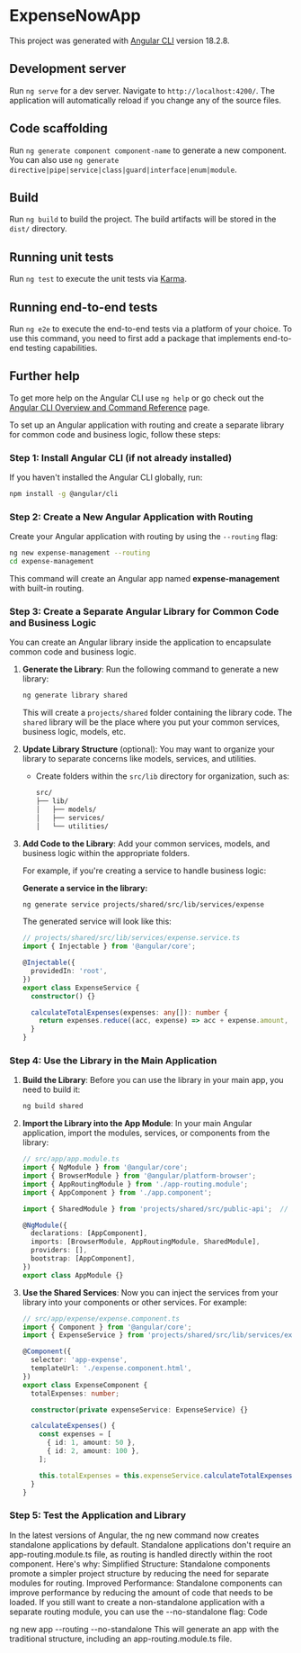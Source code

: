 # ExpenseNowApp

This project was generated with [Angular CLI](https://github.com/angular/angular-cli) version 18.2.8.

## Development server

Run `ng serve` for a dev server. Navigate to `http://localhost:4200/`. The application will automatically reload if you change any of the source files.

## Code scaffolding

Run `ng generate component component-name` to generate a new component. You can also use `ng generate directive|pipe|service|class|guard|interface|enum|module`.

## Build

Run `ng build` to build the project. The build artifacts will be stored in the `dist/` directory.

## Running unit tests

Run `ng test` to execute the unit tests via [Karma](https://karma-runner.github.io).

## Running end-to-end tests

Run `ng e2e` to execute the end-to-end tests via a platform of your choice. To use this command, you need to first add a package that implements end-to-end testing capabilities.

## Further help

To get more help on the Angular CLI use `ng help` or go check out the [Angular CLI Overview and Command Reference](https://angular.dev/tools/cli) page.


To set up an Angular application with routing and create a separate library for common code and business logic, follow these steps:

### Step 1: Install Angular CLI (if not already installed)
If you haven't installed the Angular CLI globally, run:
```bash
npm install -g @angular/cli
```

### Step 2: Create a New Angular Application with Routing
Create your Angular application with routing by using the `--routing` flag:
```bash
ng new expense-management --routing
cd expense-management
```

This command will create an Angular app named **expense-management** with built-in routing.

### Step 3: Create a Separate Angular Library for Common Code and Business Logic
You can create an Angular library inside the application to encapsulate common code and business logic.

1. **Generate the Library**:
   Run the following command to generate a new library:
   ```bash
   ng generate library shared
   ```
   This will create a `projects/shared` folder containing the library code. The `shared` library will be the place where you put your common services, business logic, models, etc.

2. **Update Library Structure** (optional):
   You may want to organize your library to separate concerns like models, services, and utilities.

   - Create folders within the `src/lib` directory for organization, such as:
     ```bash
     src/
     ├── lib/
     │   ├── models/
     │   ├── services/
     │   └── utilities/
     ```

3. **Add Code to the Library**:
   Add your common services, models, and business logic within the appropriate folders.

   For example, if you're creating a service to handle business logic:

   **Generate a service in the library:**
   ```bash
   ng generate service projects/shared/src/lib/services/expense
   ```

   The generated service will look like this:
   ```typescript
   // projects/shared/src/lib/services/expense.service.ts
   import { Injectable } from '@angular/core';

   @Injectable({
     providedIn: 'root',
   })
   export class ExpenseService {
     constructor() {}

     calculateTotalExpenses(expenses: any[]): number {
       return expenses.reduce((acc, expense) => acc + expense.amount, 0);
     }
   }
   ```

### Step 4: Use the Library in the Main Application
1. **Build the Library**:
   Before you can use the library in your main app, you need to build it:
   ```bash
   ng build shared
   ```

2. **Import the Library into the App Module**:
   In your main Angular application, import the modules, services, or components from the library:
   ```typescript
   // src/app/app.module.ts
   import { NgModule } from '@angular/core';
   import { BrowserModule } from '@angular/platform-browser';
   import { AppRoutingModule } from './app-routing.module';
   import { AppComponent } from './app.component';

   import { SharedModule } from 'projects/shared/src/public-api';  // Import the shared library

   @NgModule({
     declarations: [AppComponent],
     imports: [BrowserModule, AppRoutingModule, SharedModule],
     providers: [],
     bootstrap: [AppComponent],
   })
   export class AppModule {}
   ```

3. **Use the Shared Services**:
   Now you can inject the services from your library into your components or other services. For example:
   ```typescript
   // src/app/expense/expense.component.ts
   import { Component } from '@angular/core';
   import { ExpenseService } from 'projects/shared/src/lib/services/expense.service';

   @Component({
     selector: 'app-expense',
     templateUrl: './expense.component.html',
   })
   export class ExpenseComponent {
     totalExpenses: number;

     constructor(private expenseService: ExpenseService) {}

     calculateExpenses() {
       const expenses = [
         { id: 1, amount: 50 },
         { id: 2, amount: 100 },
       ];

       this.totalExpenses = this.expenseService.calculateTotalExpenses(expenses);
     }
   }
   ```

### Step 5: Test the Application and Library
In the latest versions of Angular, the ng new command now creates standalone applications by default. Standalone applications don't require an app-routing.module.ts file, as routing is handled directly within the root component.
Here's why:
Simplified Structure:
Standalone components promote a simpler project structure by reducing the need for separate modules for routing.
Improved Performance:
Standalone components can improve performance by reducing the amount of code that needs to be loaded.
If you still want to create a non-standalone application with a separate routing module, you can use the --no-standalone flag:
Code

ng new app --routing --no-standalone
This will generate an app with the traditional structure, including an app-routing.module.ts file.